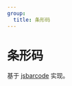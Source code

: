 ```yaml
---
group:
  title: 条形码
---
```


# 条形码

基于 [jsbarcode](https://www.npmjs.com/package/jsbarcode) 实现。

<code src="./index.tsx" inline />
